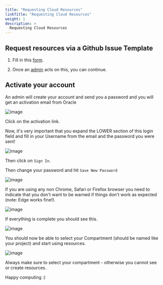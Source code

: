 ```yaml
---
title: "Requesting Cloud Resources"
linkTitle: "Requesting Cloud Resources"
weight: 1
description: >
  Requesting Cloud Resources
---
```


## Request resources via a Github Issue Template

1. Fill in this
   [form](https://github.com/brainhackorg/brainhack_cloud/issues/new?assignees=&labels=resource_request&template=request-resource-access.yml).

1. Once an [admin](https://brainhack.org/brainhack_cloud/admins/team/) acts on
   this, you can continue.

## Activate your account

An admin will create your account and send you a password and you will get an
activation email from Oracle

![image](https://user-images.githubusercontent.com/4021595/157340745-1d565298-a117-401c-9611-93e051e97853.png)

Click on the activation link.

Now, it's very important that you expand the LOWER section of this login field
and fill in your Username from the email and the password you were sent!

![image](https://user-images.githubusercontent.com/4021595/157340962-3021d25f-31b1-44c0-a30a-130c70ac3327.png)

Then click on `Sign In`.

Then change your password and hit `Save New Password`

![image](https://user-images.githubusercontent.com/4021595/157341119-90b9d2e6-d06f-4659-a14f-17d0082c38b1.png)

If you are using any non Chrome, Safari or Firefox browser you need to indicate
that you don't want to be warned if things don't work as expected (note: Edge
works fine!).

![image](https://user-images.githubusercontent.com/4021595/157341388-d1a70845-ada5-4b0a-8fd9-a307f0c698ae.png)

If everything is complete you should see this.

![image](https://user-images.githubusercontent.com/4021595/157341435-4f604137-78f8-46e0-8fbb-a3113f4fac65.png)

You should now be able to select your Compartment (should be named like your
project) and start using resources.

![image](https://user-images.githubusercontent.com/4021595/157345820-81a62c95-5603-4bf7-a266-0991fbd9dcb9.png)

Always make sure to select your compartment - otherwise you cannot see or create
resources.

Happy computing :)
